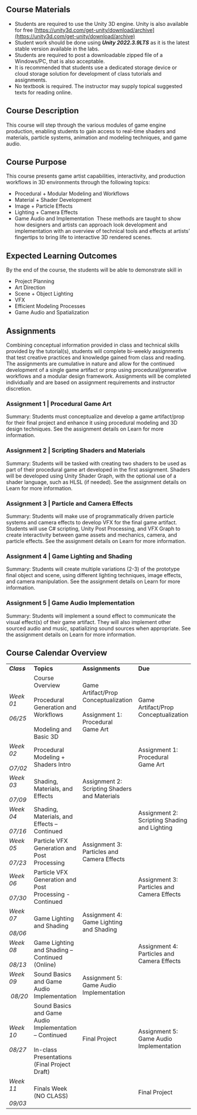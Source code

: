 
## Course Materials
- Students are required to use the Unity 3D engine. Unity is also available for free [https://unity3d.com/get-unity/download/archive](https://unity3d.com/get-unity/download/archive)
- Student work should be done using **_Unity 2022.3.9LTS_** as it is the latest stable version available in the labs.
- Students are required to post a downloadable zipped file of a Windows/PC, that is also acceptable.
- It is recommended that students use a dedicated storage device or cloud storage solution for development of class tutorials and assignments.
- No textbook is required. The instructor may supply topical suggested texts for reading online.

## Course Description 
This course will step through the various modules of game engine production, enabling students to gain access to real-time shaders and materials, particle systems, animation and modeling techniques, and game audio. 

## Course Purpose 
This course presents game artist capabilities, interactivity, and production workflows in 3D environments through the following topics: 
- Procedural + Modular Modeling and Workflows
- Material + Shader Development 
- Image + Particle Effects 
- Lighting + Camera Effects 
- Game Audio and Implementation 
These methods are taught to show how designers and artists can approach look development and implementation with an overview of technical tools and effects at artists’ fingertips to bring life to interactive 3D rendered scenes. 

## Expected Learning Outcomes 
By the end of the course, the students will be able to demonstrate skill in 
- Project Planning
- Art Direction 
- Scene + Object Lighting
- VFX
- Efficient Modeling Processes
- Game Audio and Spatialization

## Assignments 
Combining conceptual information provided in class and technical skills provided by the tutorial(s), students will complete bi-weekly assignments that test creative practices and knowledge gained from class and reading. The assignments are cumulative in nature and allow for the continued development of a single game artifact or prop using procedural/generative workflows and a modular design framework. Assignments will be completed individually and are based on assignment requirements and instructor discretion. 

### **Assignment 1 | Procedural Game Art** 
Summary: Students must conceptualize and develop a game artifact/prop for their final project and enhance it using procedural modeling and 3D design techniques. See the assignment details on Learn for more information.

### **Assignment 2 | Scripting Shaders and Materials**
Summary: Students will be tasked with creating two shaders to be used as part of their procedural game art developed in the first assignment. Shaders will be developed using Unity Shader Graph, with the optional use of a shader language, such as HLSL (if needed). See the assignment details on Learn for more information.

### **Assignment 3 | Particle and Camera Effects**
Summary: Students will make use of programmatically driven particle systems and camera effects to develop VFX for the final game artifact. Students will use C# scripting, Unity Post Processing, and VFX Graph to create interactivity between game assets and mechanics, camera, and particle effects. See the assignment details on Learn for more information.

### **Assignment 4 | Game Lighting and Shading** 
Summary: Students will create multiple variations (2-3) of the prototype final object and scene, using different lighting techniques, image effects, and camera manipulation. See the assignment details on Learn for more information.

### **Assignment 5 | Game Audio Implementation**
Summary: Students will implement a sound effect to communicate the visual effect(s) of their game artifact. They will also implement other sourced audio and music, spatializing sound sources when appropriate. See the assignment details on Learn for more information.

## Course Calendar Overview 

|                           |                                                                                                            |                                                                               |                                              |
| ------------------------- | ---------------------------------------------------------------------------------------------------------- | ----------------------------------------------------------------------------- | -------------------------------------------- |
| **_Class_**               | **Topics**                                                                                                 | **Assignments**                                                               | **Due**                                      |
| _Week 01_<br><br>_06/25_  | Course Overview<br><br>Procedural Generation and Workflows<br><br>Modeling and Basic 3D                    | Game Artifact/Prop Conceptualization<br><br>Assignment 1: Procedural Game Art | Game Artifact/Prop Conceptualization         |
| _Week 02_<br><br>_O7/02_  | Procedural Modeling + Shaders Intro                                                                        |                                                                               | Assignment 1: Procedural Game Art            |
| _Week 03_<br><br>_07/09_  | Shading, Materials, and Effects                                                                            | Assignment 2: Scripting Shaders and Materials                                 |                                              |
| _Week 04_<br><br>_07/16_  | Shading, Materials, and Effects – Continued                                                                |                                                                               | Assignment 2: Scripting Shading and Lighting |
| _Week 05_<br><br>_07/23_  | Particle VFX Generation and Post Processing                                                                | Assignment 3: Particles and Camera Effects                                    |                                              |
| _Week 06_<br><br>_07/30_  | Particle VFX Generation and Post Processing - Continued                                                    |                                                                               | Assignment 3: Particles and Camera Effects   |
| _Week 07_<br><br>_08/06_  | Game Lighting and Shading                                                                                  | Assignment 4: Game Lighting and Shading                                       |                                              |
| _Week 08_<br><br>_08/13_  | Game Lighting and Shading – Continued (Online)                                                             |                                                                               | Assignment 4: Particles and Camera Effects   |
| _Week 09_<br><br> _08/20_ | Sound Basics and Game Audio Implementation                                                                 | Assignment 5: Game Audio Implementation                                       |                                              |
| _Week 10_<br><br>_08/27_  | Sound Basics and Game Audio Implementation – Continued<br><br>In-class Presentations (Final Project Draft) | Final Project                                                                 | Assignment 5: Game Audio Implementation      |
| _Week 11_<br><br>_09/03_  | Finals Week (NO CLASS)                                                                                     |                                                                               | Final Project                                |